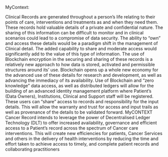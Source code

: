 MyContext:

Clinical Records are generated throughout a person’s life relating to their points of care, interventions and
treatments as and when they need them. These records hold valuable details of a private and confidential nature.
The sharing of this information can be difficult to monitor and in clinical scenarios could lead to a compromise of
data security.
The ability to “own” and access these details would be a paradigm shift in the management of Clinical detail. The
added capability to share and moderate access would significantly add to the value of this type of information. The
use of Blockchain encryption in the securing and sharing of these records is a relatively new approach to how data is
stored, activated and permissible structures around its’ use. Blockchain opens up a whole new economy for the
advanced use of these details for research and development, as well as advancing the immediacy of its availability.
Use of Blockchain and “zero knowledge” data access, as well as distributed ledgers will allow for the building of an
advanced identity management platform where Patient’s (Data Owners), Institutions, Clinical and Support staff will
be registered. These users can “share” access to records and responsibility for the input details. This will allow the
warranty and trust for access and input trails as well as provenance of the details to be validated forward.
MyCONTEXT Cancer Record intends to leverage the power of Decentralised Ledger Technology (DLT) to offer
increased availability, governance and efficient access to a Patient’s record across the spectrum of Cancer care
interventions. This will create new efficiencies for patients, Cancer Services and others in the delivery of health
interventions by reducing the time and effort taken to achieve access to timely, and complete patient records and
collaborating practitioners
